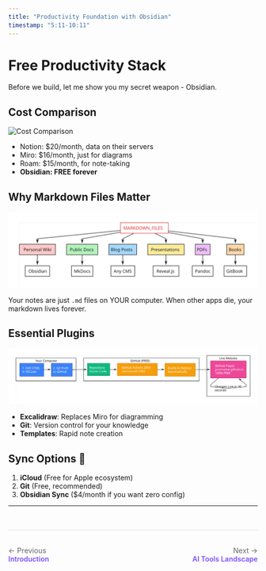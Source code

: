 ```yaml
---
title: "Productivity Foundation with Obsidian"
timestamp: "5:11-10:11"
---
```


# Free Productivity Stack

Before we build, let me show you my secret weapon - Obsidian.

## Cost Comparison

![Cost Comparison](../diagrams/frames/frame-0.svg)
- Notion: $20/month, data on their servers
- Miro: $16/month, just for diagrams
- Roam: $15/month, for note-taking
- **Obsidian: FREE forever**

## Why Markdown Files Matter

![Markdown Files](../diagrams/frames/frame-3-5.svg)

Your notes are just `.md` files on YOUR computer. When other apps die, your markdown lives forever.

## Essential Plugins

![Essential Plugins](../diagrams/frames/frame-8.svg)
- **Excalidraw**: Replaces Miro for diagramming
- **Git**: Version control for your knowledge
- **Templates**: Rapid note creation

## Sync Options 🔄

1. **iCloud** (Free for Apple ecosystem)
2. **Git** (Free, recommended)
3. **Obsidian Sync** ($4/month if you want zero config)

---

<div class="navigation-footer" style="display: flex; justify-content: space-between; margin-top: 3rem; padding: 2rem 0; border-top: 1px solid #e0e0e0;">
  <div>
    <a href="00-introduction.md" style="text-decoration: none;">
      <div style="color: #666; font-size: 0.9rem;">← Previous</div>
      <div style="color: #7c4dff; font-weight: 600;">Introduction</div>
    </a>
  </div>
  <div style="text-align: right;">
    <a href="02-ai-tools-landscape.md" style="text-decoration: none;">
      <div style="color: #666; font-size: 0.9rem;">Next →</div>
      <div style="color: #7c4dff; font-weight: 600;">AI Tools Landscape</div>
    </a>
  </div>
</div>